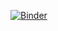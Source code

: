 [![Binder](https://mybinder.org/badge.svg)](https://mybinder.org/v2/gh/oreillymedia/binder-trees-forest/master?filepath=index.ipynb)

